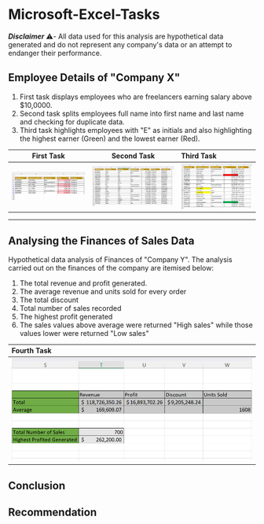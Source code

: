 # Microsoft-Excel-Tasks
**_Disclaimer_** ⚠️- All data used for this analysis are hypothetical data generated and do not represent any company's data or an attempt to endanger their performance.
## Employee Details of "Company X"
1. First task displays employees who are freelancers earning salary above $10,0000.
2. Second task splits employees full name into first name and last name and checking for duplicate data.
3. Third task highlights employees with "E" as initials and also highlighting the highest earner (Green) and the lowest earner (Red).


**First Task**          |        **Second Task**                    |                      **Third Task**
:----------------------:|:----------------------------------------:|:------------------------------------
![](Assignment1.png)    | ![](Assignment2.png)                     |![](Assignment3.png)
---------------------------------------------------------------------------------------------------------

## Analysing the Finances of Sales Data 
Hypothetical data analysis of Finances of "Company Y". The analysis carried out on the finances of the company are itemised below:
1. The total revenue and profit generated.
2. The average revenue and units sold for every order
3. The total discount
4. Total number of sales recorded
5. The highest profit generated
6. The sales values above average were returned "High sales" while those values lower were returned "Low sales"

Fourth Task |
:-----------|
![](Assignment4.png)|

## Conclusion

## Recommendation





